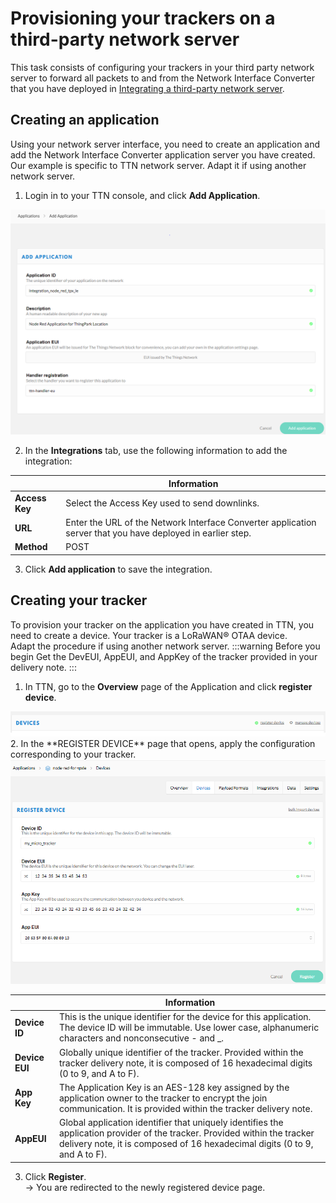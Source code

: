 # Provisioning your trackers on a third-party network server
This task consists of configuring your trackers in your third party network server to forward all packets to and from the Network Interface Converter that you have deployed in [Integrating a third-party network server](/B-Feature-Topics/Integrate3PNS_C/#integrating-a-third-party-network-server).
## Creating an application
Using your network server interface, you need to create an application and add the Network Interface Converter application server you have created.<br/>
Our example is specific to TTN network server. Adapt it if using another network server.

1. Login in to your TTN console, and click **Add Application**.
<img src="./images/NewApplication_TTN_LoRAWAN.png" border="0" />

2. In the **Integrations** tab, use the following information to add the integration:

|   | Information | 
| - | ----------- | 
| **Access Key** |  Select the Access Key used to send downlinks. | 
| **URL** |  Enter the URL of the Network Interface Converter application server that you have deployed in earlier step. | 
| **Method** |  POST | 
3. Click **Add application** to save the integration.


## Creating your tracker
To provision your tracker on the application you have created in TTN, you need to create a device. Your tracker is a LoRaWAN® OTAA device.<br/>
Adapt the procedure if using another network server.
:::warning Before you begin
 Get the DevEUI, AppEUI, and AppKey of the tracker provided in your delivery note.
:::

1. In TTN, go to the **Overview** page of the Application and click **register device**.
<img src="./images/open_register_device_menu.png" border="0" />
2. In the **REGISTER DEVICE** page that opens, apply the configuration corresponding to your tracker.
<img src="./images/register_ttn_device.png" border="0" />

|  | Information | 
| - | ----------- | 
| **Device ID** |  This is the unique identifier for the device for this application. The device ID will be immutable. Use lower case, alphanumeric characters and nonconsecutive - and _. | 
| **Device EUI** |  Globally unique identifier of the tracker. Provided within the tracker delivery note, it is composed of 16 hexadecimal digits (0 to 9, and A to F). | 
| **App Key** |  The Application Key is an AES-128 key assigned by the application owner to the tracker to encrypt the join communication. It is provided within the tracker delivery note. | 
| **AppEUI** |  Global application identifier that uniquely identifies the application provider of the tracker. Provided within the tracker delivery note, it is composed of 16 hexadecimal digits (0 to 9, and A to F). | 

3. Click **Register**.<br/>
-> You are redirected to the newly registered device page.
